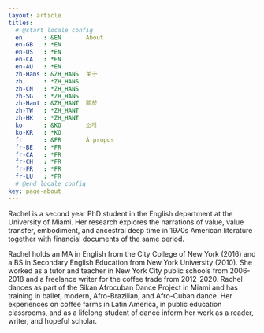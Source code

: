 ```yaml
---
layout: article
titles:
  # @start locale config
  en      : &EN       About
  en-GB   : *EN
  en-US   : *EN
  en-CA   : *EN
  en-AU   : *EN
  zh-Hans : &ZH_HANS  关于
  zh      : *ZH_HANS
  zh-CN   : *ZH_HANS
  zh-SG   : *ZH_HANS
  zh-Hant : &ZH_HANT  關於
  zh-TW   : *ZH_HANT
  zh-HK   : *ZH_HANT
  ko      : &KO       소개
  ko-KR   : *KO
  fr      : &FR       À propos
  fr-BE   : *FR
  fr-CA   : *FR
  fr-CH   : *FR
  fr-FR   : *FR
  fr-LU   : *FR
  # @end locale config
key: page-about
---
```


Rachel is a second year PhD student in the English department at the University of Miami. Her research explores the narrations of value, value transfer, embodiment, and ancestral deep time in 1970s American literature together with financial documents of the same period.

Rachel holds an MA in English from the City College of New York (2016) and a BS in Secondary English Education from New York University (2010). She worked as a tutor and teacher in New York City public schools from 2006-2018 and a freelance writer for the coffee trade from 2012-2020. Rachel dances as part of the Sikan Afrocuban Dance Project in Miami and has training in ballet, modern, Afro-Brazilian, and Afro-Cuban dance. Her experiences on coffee farms in Latin America, in public education classrooms, and as a lifelong student of dance inform her work as a reader, writer, and hopeful scholar.